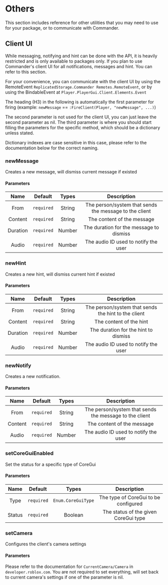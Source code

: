 # Others
This section includes reference for other utilities that you may need to use for your package, or to communicate with Commander.

## Client UI
While messaging, notifying and hint can be done with the API, it is heavily restricted and is only available to packages only. If you plan to use Commander's client UI for all notifications, messages and hint. You can refer to this section.

For your convenience, you can communicate with the client UI by using the RemoteEvent `ReplicatedStorage.Commander Remotes.RemoteEvent`, or by using the BindableEvent at `Player.PlayerGui.Client.Elements.Event`

The heading (H3) in the following is automatically the first parameter for firing (example: `newMessage` == `:FireClient(Player, "newMessage", ...)`)

The second parameter is not used for the client UI, you can just leave the second parameter as nil. The third parameter is where you should start filling the parameters for the specific method, which should be a dictionary unless stated.

Dictionary indexes are case sensitive in this case, please refer to the documentation below for the correct naming.

### newMessage
Creates a new message, will dismiss current message if existed

#### Parameters
|Name|Default|Types|Description|
|:---:|:---:|:---:|:---:|
|From|`required`|String|The person/system that sends the message to the client|
|Content|`required`|String|The content of the message|
|Duration|`required`|Number|The duration for the message to dismiss|
|Audio|`required`|Number|The audio ID used to notify the user|

### newHint
Creates a new hint, will dismiss current hint if existed

#### Parameters
|Name|Default|Types|Description|
|:---:|:---:|:---:|:---:|
|From|`required`|String|The person/system that sends the hint to the client|
|Content|`required`|String|The content of the hint|
|Duration|`required`|Number|The duration for the hint to dismiss|
|Audio|`required`|Number|The audio ID used to notify the user|

### newNotify
Creates a new notification.

#### Parameters
|Name|Default|Types|Description|
|:---:|:---:|:---:|:---:|
|From|`required`|String|The person/system that sends the message to the client|
|Content|`required`|String|The content of the message|
|Audio|`required`|Number|The audio ID used to notify the user|

### setCoreGuiEnabled
Set the status for a specific type of CoreGui

#### Parameters
|Name|Default|Types|Description|
|:---:|:---:|:---:|:---:|
|Type|`required`|`Enum.CoreGuiType`|The type of CoreGui to be configured|
|Status|`required`|Boolean|The status of the given CoreGui type|

### setCamera
Configures the client's camera settings

#### Parameters
Please refer to the documentation for `CurrentCamera/Camera` in `developer.roblox.com`. You are not required to set everything, will set back to current camera's settings if one of the parameter is nil.